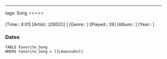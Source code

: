 ---
tags: Song ⭐⭐⭐⭐⭐ 

[Time:: 4:01]
[Artist:: [[SIDO]] ]
[Genre:: ]
[Played:: 26]
[Album:: ]
[Year:: ]
### Dates
````dataview
TABLE Favorite_Song
WHERE Favorite_Song = [[Löwenzahn]]
````